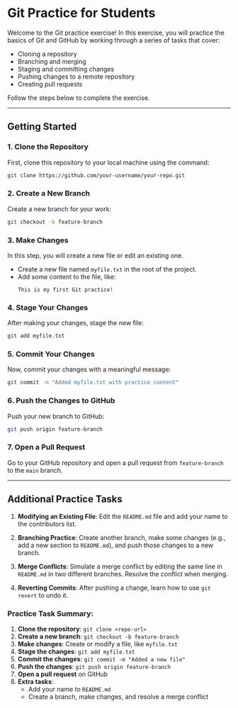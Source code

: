 # Git Practice for Students

Welcome to the Git practice exercise! In this exercise, you will practice the basics of Git and GitHub by working through a series of tasks that cover:

- Cloning a repository
- Branching and merging
- Staging and committing changes
- Pushing changes to a remote repository
- Creating pull requests

Follow the steps below to complete the exercise.

---

## Getting Started

### 1. Clone the Repository
First, clone this repository to your local machine using the command:
```bash
git clone https://github.com/your-username/your-repo.git
```

### 2. Create a New Branch
Create a new branch for your work:
```bash
git checkout -b feature-branch
```

### 3. Make Changes
In this step, you will create a new file or edit an existing one.

- Create a new file named `myfile.txt` in the root of the project.
- Add some content to the file, like:
  ```text
  This is my first Git practice!
  ```

### 4. Stage Your Changes
After making your changes, stage the new file:
```bash
git add myfile.txt
```

### 5. Commit Your Changes
Now, commit your changes with a meaningful message:
```bash
git commit -m "Added myfile.txt with practice content"
```

### 6. Push the Changes to GitHub
Push your new branch to GitHub:
```bash
git push origin feature-branch
```

### 7. Open a Pull Request
Go to your GitHub repository and open a pull request from `feature-branch` to the `main` branch.

---

## Additional Practice Tasks

1. **Modifying an Existing File**: Edit the `README.md` file and add your name to the contributors list.
   
2. **Branching Practice**: Create another branch, make some changes (e.g., add a new section to `README.md`), and push those changes to a new branch.

3. **Merge Conflicts**: Simulate a merge conflict by editing the same line in `README.md` in two different branches. Resolve the conflict when merging.

4. **Reverting Commits**: After pushing a change, learn how to use `git revert` to undo it.



### Practice Task Summary:

1. **Clone the repository**: `git clone <repo-url>`
2. **Create a new branch**: `git checkout -b feature-branch`
3. **Make changes**: Create or modify a file, like `myfile.txt`
4. **Stage the changes**: `git add myfile.txt`
5. **Commit the changes**: `git commit -m "Added a new file"`
6. **Push the changes**: `git push origin feature-branch`
7. **Open a pull request** on GitHub
8. **Extra tasks**:
   - Add your name to `README.md`
   - Create a branch, make changes, and resolve a merge conflict
